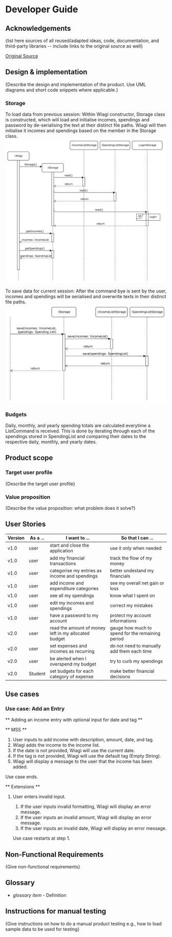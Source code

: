 # Developer Guide

## Acknowledgements

{list here sources of all reused/adapted ideas, code, documentation, and third-party libraries -- include links to the
original source as well}

[Original Source](https://github.com/nus-cs2113-AY2425S1/tp)

## Design & implementation

{Describe the design and implementation of the product. Use UML diagrams and short code snippets where applicable.}
### Storage
To load data from previous session:
Within Wiagi constructor, Storage class is constructed, which will load and initialise incomes, spendings and
password by de-serialising the text at their distinct file paths. Wiagi will then initialise it incomes and spendings
based on the member in the Storage class.
![storageLoad.png](./Diagrams/storageLoad.png)

To save data for current session:
After the command bye is sent by the user, incomes and spendings will be serialised and overwrite texts in
their distinct file paths.
![storageSave.png](./Diagrams/storageSave.png)

### Budgets
Daily, monthly, and yearly spending totals are calculated everytime a ListCommand is received. This is done by
iterating through each of the spendings stored in SpendingList and comparing their dates to the respective daily,
monthly, and yearly dates.


## Product scope
### Target user profile

{Describe the target user profile}

### Value proposition

{Describe the value proposition: what problem does it solve?}

## User Stories

| Version | As a ... | I want to ...                                        | So that I can ... |
|----|----|------------------------------------------------------|-------------------|
|v1.0|user| start and close the application                      | use it only when needed |
|v1.0|user| add my financial transactions                        | track the flow of my money |
|v1.0|user| categorise my entries as income and spendings        | better undestand my financials |
|v1.0|user| add income and expenditure categories                | see my overall net gain or loss |
| v1.0    | user     | see all my spendings                          | know what I spent on            |
| v1.0    | user     | edit my incomes and spendings                 | correct my mistakes             |
|v1.0|user| have a password to my account                        | protect my account informations |
|v2.0|user| read the amount of money left in my allocated budget | gauge how much to spend for the remaining period |
|v2.0|user| set expenses and incomes as recurring | do not need to manually add them each time |
|v2.0|user| be alerted when I overspend my budget | try to curb my spendings |
|v2.0| Student  | set budgets for each category of expense      | make better financial decisions |


## Use cases

### Use case: Add an Entry

** Adding an income entry with optional input for date and tag **

** MSS **

1. User inputs to add income with description, amount, date, and tag.
2. Wiagi adds the income to the income list.
3. If the date is not provided, Wiagi will use the current date.
4. If the tag is not provided, Wiagi will use the default tag (Empty String).
5. Wiagi will display a message to the user that the income has been added.

Use case ends.

** Extensions **
1. User enters invalid input.
   1. If the user inputs invalid formatting, Wiagi will display an error message.
   2. If the user inputs an invalid amount, Wiagi will display an error message.
   3. If the user inputs an invalid date, Wiagi will display an error message.
   
   Use case restarts at step 1.

## Non-Functional Requirements

{Give non-functional requirements}

## Glossary

* *glossary item* - Definition

## Instructions for manual testing

{Give instructions on how to do a manual product testing e.g., how to load sample data to be used for testing}
